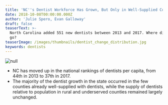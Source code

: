 ```yaml
---
title: 'NC''s Dentist Workforce Has Grown, But Only in Well-Supplied Counties'
date: 2018-10-08T00:00:00.000Z
author: 'Julie Spero, Evan Galloway'
draft: false
teaserText: >-
  North Carolina added 551 new dentists between 2013 and 2017. Where did they
  go?
teaserImage: /images/thumbnails/dentist_change_distribution.jpg
keywords: dentists
---
```


![null](/images/posts/dentist_compare_change_to_genpop_for_web.png)

* NC has moved up in the national rankings of dentists per capita, from 44th in 2013 to 37th in 2017.
* The majority of the dentist growth in the state occurred in the few counties already well-supplied with dentists, while the supply of dentists relative to population in rural and underserved counties remained largely unchanged.

